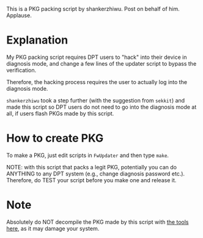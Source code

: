 This is a PKG packing script by shankerzhiwu. Post on behalf of him. Applause.

# Explanation
My PKG packing script requires DPT users to "hack" into their device in diagnosis mode, and change a few lines of the updater script to bypass the verification.

Therefore, the hacking process requires the user to actually log into the diagnosis mode.

`shankerzhiwu` took a step further (with the suggestion from `sekkit`) and made this script so DPT users do not need to go into the diagnosis mode at all, if users flash PKGs made by this script.


# How to create PKG

To make a PKG, just edit scripts in `FwUpdater` and then type `make`.

NOTE: with this script that packs a legit PKG, potentially you can do ANYTHING to any DPT system (e.g., change diagnosis password etc.). Therefore, do TEST your script before you make one and release it.

# Note

Absolutely do NOT decompile the PKG made by this script with [the tools here](https://github.com/HappyZ/dpt-tools/tree/master/fw_updater_packer_unpacker), as it may damage your system. 
